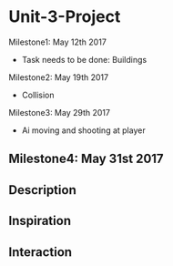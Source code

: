 # Unit-3-Project


Milestone1: May 12th 2017
- Task needs to be done: Buildings

Milestone2: May 19th 2017
 - Collision

Milestone3: May 29th 2017
- Ai moving and shooting at player

Milestone4: May 31st 2017
- 

Description
- 


Inspiration
- 


Interaction
- 

